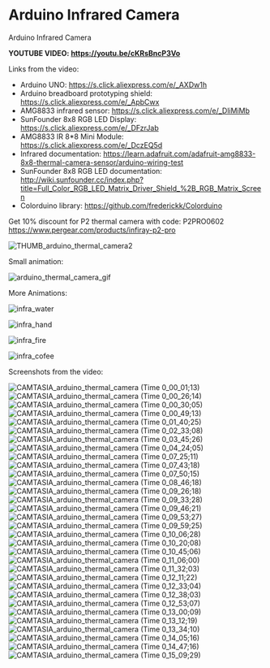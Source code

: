 # Arduino Infrared Camera
Arduino Infrared Camera

**YOUTUBE VIDEO: https://youtu.be/cKRsBncP3Vo**

Links from the video:

- Arduino UNO: https://s.click.aliexpress.com/e/_AXDw1h
- Arduino breadboard prototyping shield: https://s.click.aliexpress.com/e/_ApbCwx
- AMG8833 infrared sensor: https://s.click.aliexpress.com/e/_DliMiMb
- SunFounder 8x8 RGB LED Display: https://s.click.aliexpress.com/e/_DFzrJab
- AMG8833 IR 8*8 Mini Module: https://s.click.aliexpress.com/e/_DczEQ5d
- Infrared documentation: https://learn.adafruit.com/adafruit-amg8833-8x8-thermal-camera-sensor/arduino-wiring-test
- SunFounder 8x8 RGB LED documentation: http://wiki.sunfounder.cc/index.php?title=Full_Color_RGB_LED_Matrix_Driver_Shield_%2B_RGB_Matrix_Screen
- Colorduino library: https://github.com/frederickk/Colorduino


Get 10% discount for P2 thermal camera with code: P2PRO0602
https://www.pergear.com/products/infiray-p2-pro 


![THUMB_arduino_thermal_camera2](https://github.com/upiir/arduino_infrared_camera/assets/117754156/2f3cb6aa-7243-4bab-8f3e-4e7a5ee9918d)


Small animation:

![arduino_thermal_camera_gif](https://github.com/upiir/arduino_infrared_camera/assets/117754156/ef1d8d1f-4701-491e-a540-dfb5645b2476)


More Animations:


![infra_water](https://github.com/upiir/arduino_infrared_camera/assets/117754156/4cc52249-d1be-456e-abff-c23fbc1bde81)


![infra_hand](https://github.com/upiir/arduino_infrared_camera/assets/117754156/24b589c6-a112-4989-b076-3e776ce81f22)


![infra_fire](https://github.com/upiir/arduino_infrared_camera/assets/117754156/360e2169-dc8c-48e7-92f1-abe3323cce38)


![infra_cofee](https://github.com/upiir/arduino_infrared_camera/assets/117754156/920d8c31-888c-4dcf-acd8-b701febcfdde)







Screenshots from the video:

![CAMTASIA_arduino_thermal_camera (Time 0_00_01;13)](https://github.com/upiir/arduino_infrared_camera/assets/117754156/6cbb9126-94b6-41d6-849b-27b54d4d88a8)
![CAMTASIA_arduino_thermal_camera (Time 0_00_26;14)](https://github.com/upiir/arduino_infrared_camera/assets/117754156/6e8b2dbd-56a3-4b72-81b9-dfb493338abc)
![CAMTASIA_arduino_thermal_camera (Time 0_00_30;05)](https://github.com/upiir/arduino_infrared_camera/assets/117754156/cfc6a109-7b34-4e40-ab2b-036cffbee6ec)
![CAMTASIA_arduino_thermal_camera (Time 0_00_49;13)](https://github.com/upiir/arduino_infrared_camera/assets/117754156/b622f93a-02d5-427a-9a03-76fcc7665b1f)
![CAMTASIA_arduino_thermal_camera (Time 0_01_40;25)](https://github.com/upiir/arduino_infrared_camera/assets/117754156/d95df019-da33-4ad5-8085-08af89dd81ca)
![CAMTASIA_arduino_thermal_camera (Time 0_02_33;08)](https://github.com/upiir/arduino_infrared_camera/assets/117754156/179d52e5-0f4e-4695-8168-3b76ea42f2ed)
![CAMTASIA_arduino_thermal_camera (Time 0_03_45;26)](https://github.com/upiir/arduino_infrared_camera/assets/117754156/167a0fb3-15af-4c41-b9ba-c15801f5e17f)
![CAMTASIA_arduino_thermal_camera (Time 0_04_24;05)](https://github.com/upiir/arduino_infrared_camera/assets/117754156/4d6972e3-d1ad-4e0f-bafe-295616c6715c)
![CAMTASIA_arduino_thermal_camera (Time 0_07_25;11)](https://github.com/upiir/arduino_infrared_camera/assets/117754156/933a8768-127a-467f-b3b9-22c5bf6cbd0e)
![CAMTASIA_arduino_thermal_camera (Time 0_07_43;18)](https://github.com/upiir/arduino_infrared_camera/assets/117754156/464d2d10-f2c4-4b69-b519-d85f61497fbb)
![CAMTASIA_arduino_thermal_camera (Time 0_07_50;15)](https://github.com/upiir/arduino_infrared_camera/assets/117754156/085e841d-da18-464f-84f1-7773f2eee698)
![CAMTASIA_arduino_thermal_camera (Time 0_08_46;18)](https://github.com/upiir/arduino_infrared_camera/assets/117754156/102c400d-55be-458f-aaf9-505b97ae9b18)
![CAMTASIA_arduino_thermal_camera (Time 0_09_26;18)](https://github.com/upiir/arduino_infrared_camera/assets/117754156/f645d9b4-47c4-45b2-9c36-468705b15c65)
![CAMTASIA_arduino_thermal_camera (Time 0_09_33;28)](https://github.com/upiir/arduino_infrared_camera/assets/117754156/cb70d38c-9e07-4ea2-a66c-03d1a8a1bce3)
![CAMTASIA_arduino_thermal_camera (Time 0_09_46;21)](https://github.com/upiir/arduino_infrared_camera/assets/117754156/c3aff6f9-d506-4a09-9181-a7f9aeb4f548)
![CAMTASIA_arduino_thermal_camera (Time 0_09_53;27)](https://github.com/upiir/arduino_infrared_camera/assets/117754156/2eb84ae3-54f3-4f0c-83fd-aa2ed464adc1)
![CAMTASIA_arduino_thermal_camera (Time 0_09_59;25)](https://github.com/upiir/arduino_infrared_camera/assets/117754156/0d447855-b872-4496-9154-179ed82db194)
![CAMTASIA_arduino_thermal_camera (Time 0_10_06;28)](https://github.com/upiir/arduino_infrared_camera/assets/117754156/313c95a0-3e38-49d8-a4d7-fa6e98bb5972)
![CAMTASIA_arduino_thermal_camera (Time 0_10_20;08)](https://github.com/upiir/arduino_infrared_camera/assets/117754156/3ab4e3b7-3ca4-4fdb-b3ce-69e98c066be4)
![CAMTASIA_arduino_thermal_camera (Time 0_10_45;06)](https://github.com/upiir/arduino_infrared_camera/assets/117754156/aa3293aa-382a-4390-b157-3abc0887e549)
![CAMTASIA_arduino_thermal_camera (Time 0_11_06;00)](https://github.com/upiir/arduino_infrared_camera/assets/117754156/9adb385b-f04c-4996-8e54-77cb78be8499)
![CAMTASIA_arduino_thermal_camera (Time 0_11_32;03)](https://github.com/upiir/arduino_infrared_camera/assets/117754156/4903356a-7177-472d-8d59-15ad72c2d275)
![CAMTASIA_arduino_thermal_camera (Time 0_12_11;22)](https://github.com/upiir/arduino_infrared_camera/assets/117754156/9a754920-7481-418d-847e-45f7f12ea234)
![CAMTASIA_arduino_thermal_camera (Time 0_12_33;04)](https://github.com/upiir/arduino_infrared_camera/assets/117754156/c8bb2130-26d4-4821-bac1-46cc709eab2a)
![CAMTASIA_arduino_thermal_camera (Time 0_12_38;03)](https://github.com/upiir/arduino_infrared_camera/assets/117754156/2f58d18f-0fd2-475a-9709-580a92cef321)
![CAMTASIA_arduino_thermal_camera (Time 0_12_53;07)](https://github.com/upiir/arduino_infrared_camera/assets/117754156/0ee2a0be-94c0-4340-bc5f-c66dc251ee22)
![CAMTASIA_arduino_thermal_camera (Time 0_13_00;09)](https://github.com/upiir/arduino_infrared_camera/assets/117754156/1d07e155-2937-4332-b586-5e4bfaebfef2)
![CAMTASIA_arduino_thermal_camera (Time 0_13_12;19)](https://github.com/upiir/arduino_infrared_camera/assets/117754156/5c6575fb-57e3-4a8b-a688-908c0aa5f3ae)
![CAMTASIA_arduino_thermal_camera (Time 0_13_34;10)](https://github.com/upiir/arduino_infrared_camera/assets/117754156/dfb844c8-0896-4008-a24d-badbced93cb7)
![CAMTASIA_arduino_thermal_camera (Time 0_14_05;16)](https://github.com/upiir/arduino_infrared_camera/assets/117754156/9f5bd5c7-163f-4724-968e-7f59e4499ba4)
![CAMTASIA_arduino_thermal_camera (Time 0_14_47;16)](https://github.com/upiir/arduino_infrared_camera/assets/117754156/bd81b0c4-8cbb-46ef-aae8-c5bd7c96650f)
![CAMTASIA_arduino_thermal_camera (Time 0_15_09;29)](https://github.com/upiir/arduino_infrared_camera/assets/117754156/8ddc2879-e34e-4b25-89dd-fb8dfdbead56)
